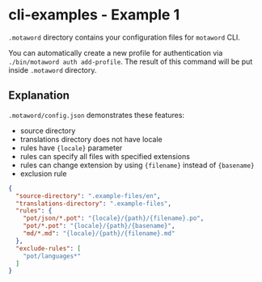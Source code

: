 # cli-examples - Example 1

`.motaword` directory contains your configuration files for `motaword` CLI.

You can automatically create a new profile for authentication via `./bin/motaword auth add-profile`. The result of this command will be put inside `.motaword` directory.

## Explanation
`.motaword/config.json` demonstrates these features:

- source directory
- translations directory does not have locale
- rules have `{locale}` parameter
- rules can specify all files with specified extensions
- rules can change extension by using `{filename}` instead of `{basename}`
- exclusion rule

```json
{
  "source-directory": ".example-files/en",
  "translations-directory": ".example-files",
  "rules": {
    "pot/json/*.pot": "{locale}/{path}/{filename}.po",
    "pot/*.pot": "{locale}/{path}/{basename}",
    "md/*.md": "{locale}/{path}/{filename}.md"
  },
  "exclude-rules": [
    "pot/languages*"
  ]
}
```